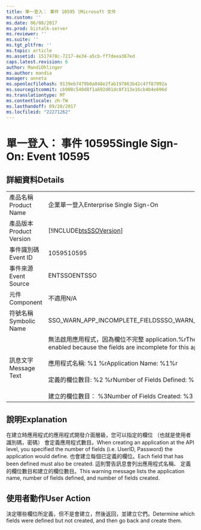 ```yaml
---
title: 單一登入： 事件 10595 |Microsoft 文件
ms.custom: ''
ms.date: 06/08/2017
ms.prod: biztalk-server
ms.reviewer: ''
ms.suite: ''
ms.tgt_pltfrm: ''
ms.topic: article
ms.assetid: 1517478c-7217-4e34-a5cb-ff7deea367ed
caps.latest.revision: 6
author: MandiOhlinger
ms.author: mandia
manager: anneta
ms.openlocfilehash: 9139eb7479b0a048e2fab197863b42c47f87992a
ms.sourcegitcommit: cb908c540d8f1a692d01dc8f313e16cb4b4e696d
ms.translationtype: MT
ms.contentlocale: zh-TW
ms.lasthandoff: 09/20/2017
ms.locfileid: "22271262"
---
```

# <a name="single-sign-on-event-10595"></a><span data-ttu-id="63a20-102">單一登入： 事件 10595</span><span class="sxs-lookup"><span data-stu-id="63a20-102">Single Sign-On: Event 10595</span></span>
## <a name="details"></a><span data-ttu-id="63a20-103">詳細資料</span><span class="sxs-lookup"><span data-stu-id="63a20-103">Details</span></span>  
  
|||  
|-|-|  
|<span data-ttu-id="63a20-104">產品名稱</span><span class="sxs-lookup"><span data-stu-id="63a20-104">Product Name</span></span>|<span data-ttu-id="63a20-105">企業單一登入</span><span class="sxs-lookup"><span data-stu-id="63a20-105">Enterprise Single Sign-On</span></span>|  
|<span data-ttu-id="63a20-106">產品版本</span><span class="sxs-lookup"><span data-stu-id="63a20-106">Product Version</span></span>|[!INCLUDE[btsSSOVersion](../includes/btsssoversion-md.md)]|  
|<span data-ttu-id="63a20-107">事件識別碼</span><span class="sxs-lookup"><span data-stu-id="63a20-107">Event ID</span></span>|<span data-ttu-id="63a20-108">10595</span><span class="sxs-lookup"><span data-stu-id="63a20-108">10595</span></span>|  
|<span data-ttu-id="63a20-109">事件來源</span><span class="sxs-lookup"><span data-stu-id="63a20-109">Event Source</span></span>|<span data-ttu-id="63a20-110">ENTSSO</span><span class="sxs-lookup"><span data-stu-id="63a20-110">ENTSSO</span></span>|  
|<span data-ttu-id="63a20-111">元件</span><span class="sxs-lookup"><span data-stu-id="63a20-111">Component</span></span>|<span data-ttu-id="63a20-112">不適用</span><span class="sxs-lookup"><span data-stu-id="63a20-112">N/A</span></span>|  
|<span data-ttu-id="63a20-113">符號名稱</span><span class="sxs-lookup"><span data-stu-id="63a20-113">Symbolic Name</span></span>|<span data-ttu-id="63a20-114">SSO_WARN_APP_INCOMPLETE_FIELDS</span><span class="sxs-lookup"><span data-stu-id="63a20-114">SSO_WARN_APP_INCOMPLETE_FIELDS</span></span>|  
|<span data-ttu-id="63a20-115">訊息文字</span><span class="sxs-lookup"><span data-stu-id="63a20-115">Message Text</span></span>|<span data-ttu-id="63a20-116">無法啟用應用程式，因為欄位不完整 application.%r</span><span class="sxs-lookup"><span data-stu-id="63a20-116">The application cannot be enabled because the fields are incomplete for this application.%r</span></span><br /><br /> <span data-ttu-id="63a20-117">應用程式名稱: %1 %r</span><span class="sxs-lookup"><span data-stu-id="63a20-117">Application Name: %1%r</span></span><br /><br /> <span data-ttu-id="63a20-118">定義的欄位數目: %2 %r</span><span class="sxs-lookup"><span data-stu-id="63a20-118">Number of Fields Defined: %2%r</span></span><br /><br /> <span data-ttu-id="63a20-119">建立的欄位數目： %3</span><span class="sxs-lookup"><span data-stu-id="63a20-119">Number of Fields Created: %3</span></span>|  
  
## <a name="explanation"></a><span data-ttu-id="63a20-120">說明</span><span class="sxs-lookup"><span data-stu-id="63a20-120">Explanation</span></span>  
 <span data-ttu-id="63a20-121">在建立時應用程式的應用程式開發介面層級，您可以指定的欄位 （也就是使用者識別碼，密碼） 會定義應用程式數目。</span><span class="sxs-lookup"><span data-stu-id="63a20-121">When creating an application at the API level, you specified the number of fields (i.e. UserID, Password) the application would define.</span></span> <span data-ttu-id="63a20-122">也會建立每個已定義的欄位。</span><span class="sxs-lookup"><span data-stu-id="63a20-122">Each field that has been defined must also be created.</span></span> <span data-ttu-id="63a20-123">這則警告訊息會列出應用程式名稱、 定義的欄位數目和建立的欄位數目。</span><span class="sxs-lookup"><span data-stu-id="63a20-123">This warning message lists the application name, number of fields defined, and number of fields created.</span></span>  
  
## <a name="user-action"></a><span data-ttu-id="63a20-124">使用者動作</span><span class="sxs-lookup"><span data-stu-id="63a20-124">User Action</span></span>  
 <span data-ttu-id="63a20-125">決定哪些欄位所定義，但不是會建立，然後返回，並建立它們。</span><span class="sxs-lookup"><span data-stu-id="63a20-125">Determine which fields were defined but not created, and then go back and create them.</span></span>